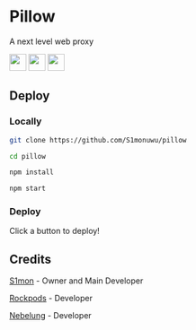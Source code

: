 # Pillow
A next level web proxy

<a href="https://heroku.com/deploy?template=https://github.com/S1monuwu/pillow"><img height="30px" src="https://raw.githubusercontent.com/FogNetwork/Tsunami/main/deploy/heroku2.svg"><img></a>
<a href="https://repl.it/github/S1monuwu/pillow"><img height="30px" src="https://raw.githubusercontent.com/FogNetwork/Tsunami/main/deploy/replit2.svg"><img></a>
<a href="https://glitch.com/edit/#!/import/github/S1monuwu/pillow"><img height="30px" src="https://raw.githubusercontent.com/FogNetwork/Tsunami/main/deploy/glitch2.svg"><img></a>

## Deploy

### Locally

```sh
git clone https://github.com/S1monuwu/pillow

cd pillow

npm install

npm start
```

### Deploy

Click a button to deploy!

## Credits

[S1mon](https://github.com/S1monuwu) - Owner and Main Developer

[Rockpods](https://github.com/Rockpods) - Developer

[Nebelung](https://github.com/Nebelung-Dev) - Developer
